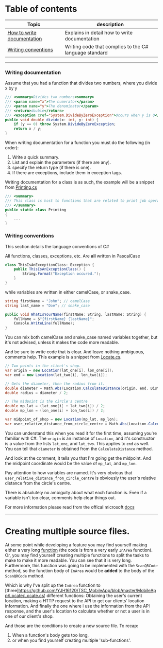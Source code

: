 ﻿# Table of contents
Topic | description |
--- | --- |
|[How to write documentation](https://github.com/YJH16120/TSC_MobileApp#Writing-documentation) | Explains in detail how to write documentation |
|[Writing conventions](https://github.com/YJH16120/TSC_MobileApp#Writing-conventions) | Writing code that complies to the C# language standard |

---
### Writing documentation
Assume that you had a function that divides two numbers, where you divide x by y
```csharp
/// <summary>Divides two numbers<summary>
/// <param name="x">The numerator</param>
/// <param name="y">The denominator</param>
/// <return>double</return>
/// <exception cref="System.DivideByZeroException">Occurs when y is 0</exception>
public void double divide(x: int, y: int) {
	if (y == 0) throw System.DivideByZeroException;
	return x / y;
}
```
When writing documentation for a function you must do the following (in order):
1. Write a quick summary.
2. List and explain the parameters (if there are any).
3. specify the return type (if there is one).
4. If there are exceptions, include them in exception tags.

Writing documentation for a class is as such, the example will be a snippet from [Printing.cs](https://github.com/YJH16120/TSC_MobileApp/blob/master/MobileApp/Printing/Printing.cs)
```csharp
/// <summary>
/// This class is host to functions that are related to print job operations.
/// </summary>
public static class Printing
{
	...
}
```

### Writing conventions
This section details the language conventions of C#  

All functions, classes, exceptions, etc. Are **all** written in PascalCase
```csharp
class ThisIsAnExceptionClass: Exception {
	public ThisIsAnExceptionClass() {
		String.Format("Exception occured.");
	}
}
```
while variables are written in either camelCase, or snake_case. 
```cs
string firstName = "John"; // camelCase
string last_name = "Doe"; // snake_case

public void WhatIsYourName(firstName: String, lastName: String) {
	fullName = $"{firstName} {lastName}";
	Console.WriteLine(fullName);
}
```
You can mix both camelCase and snake_case named variables together, but it's not advised, unless it makes the code more readable.

And be sure to write code that is clear. And leave nothing ambiguous, comments help. This example is a snippet 
from [Locate.cs](https://github.com/YJH16120/TSC_MobileApp/blob/master/MobileApp/Locate/Locate.cs).
```csharp
// Two points in the client's shop.
var origin = new Location(lat_one[i], lon_one[i]);
var end = new Location(lat_two[i], lon_two[i]);

// Gets the diameter, then the radius from it.
double diameter = Math.Abs(Location.CalculateDistance(origin, end, DistanceUnits.Kilometers));
double radius = diameter / 2;

// The midpoint is the circle's centre
double mp_lat = (lat_one[i] + lat_two[i]) / 2;
double mp_lon = (lon_one[i] + lon_two[i]) / 2;

var midpoint_of_shop = new Location(mp_lat, mp_lon);
var user_relative_distance_from_circle_centre = Math.Abs(Location.CalculateDistance(user_coordinate, midpoint_of_shop, DistanceUnits.Kilometers));
```
You can understand this when you read it for the first time, assuming you're familiar with C#. The `origin` is an instance of `Location`, and it's constructor is a value from the lists `lat_one`, and `lat_two`.
This applies to `end` as well. You can tell that `diameter` is obtained from the `CalculateDistance` method.

And look at the comment, it tells you that I'm going get the midpoint. And the midpoint coordinate would be the value of `mp_lat`, and `mp_lon`. 

Pay attention to how variables are named. It's very obvious that `user_relative_distance_from_circle_centre` is obviously the user's relative distance from the circle's centre. 

There is absolutely no ambiguity about what each function is. Even if a variable isn't too clear, comments help clear things out.

For more information please read from the offical microsoft [docs](https://docs.microsoft.com/en-us/dotnet/csharp/programming-guide/inside-a-program/coding-conventions)

---
# Creating multiple source files.
At some point while developing a feature you may find yourself making either a very long [function](https://paste.rs/aRc.cs) (the code is from a very early `InArea` function). Or, you may find yourself creating multiple functions to split the tasks to make to make it more readable. You can see that it is very long. Furthermore, this function was going to be implemented with the `ScanQRCode` method, so the function body of `InArea` would be **added** to the body of the `ScanQRCode` method.

Which is why I've split up the `InArea` function to [three]https://github.com/YJH16120/TSC_MobileApp/blob/master/MobileApp/Locate/Locate.cs) different functions: Obtaining the user's current location, making a HTTP request to the API to get our clients' location information. And finally the one where I use the information from the API response, and the user's location to calculate whether or not a user is in one of our client's shop.

And those are the conditions to create a new source file. To recap:
1. When a function's body gets too long, 
2. or when you find yourself creating multiple 'sub-functions'.



